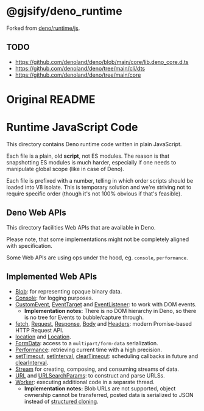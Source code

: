 # @gjsify/deno_runtime

Forked from [deno/runtime/js](https://github.com/denoland/deno/tree/main/runtime/js).

## TODO
* https://github.com/denoland/deno/blob/main/core/lib.deno_core.d.ts
* https://github.com/denoland/deno/tree/main/cli/dts
* https://github.com/denoland/deno/tree/main/core

# Original README

# Runtime JavaScript Code

This directory contains Deno runtime code written in plain JavaScript.

Each file is a plain, old **script**, not ES modules. The reason is that
snapshotting ES modules is much harder, especially if one needs to manipulate
global scope (like in case of Deno).

Each file is prefixed with a number, telling in which order scripts should be
loaded into V8 isolate. This is temporary solution and we're striving not to
require specific order (though it's not 100% obvious if that's feasible).

## Deno Web APIs

This directory facilities Web APIs that are available in Deno.

Please note, that some implementations might not be completely aligned with
specification.

Some Web APIs are using ops under the hood, eg. `console`, `performance`.

## Implemented Web APIs

- [Blob](https://developer.mozilla.org/en-US/docs/Web/API/Blob): for
  representing opaque binary data.
- [Console](https://developer.mozilla.org/en-US/docs/Web/API/Console): for
  logging purposes.
- [CustomEvent](https://developer.mozilla.org/en-US/docs/Web/API/CustomEvent),
  [EventTarget](https://developer.mozilla.org/en-US/docs/Web/API/EventTarget)
  and
  [EventListener](https://developer.mozilla.org/en-US/docs/Web/API/EventListener):
  to work with DOM events.
  - **Implementation notes:** There is no DOM hierarchy in Deno, so there is no
    tree for Events to bubble/capture through.
- [fetch](https://developer.mozilla.org/en-US/docs/Web/API/WindowOrWorkerGlobalScope/fetch),
  [Request](https://developer.mozilla.org/en-US/docs/Web/API/Request),
  [Response](https://developer.mozilla.org/en-US/docs/Web/API/Response),
  [Body](https://developer.mozilla.org/en-US/docs/Web/API/Body) and
  [Headers](https://developer.mozilla.org/en-US/docs/Web/API/Headers): modern
  Promise-based HTTP Request API.
- [location](https://developer.mozilla.org/en-US/docs/Web/API/Window/location)
  and [Location](https://developer.mozilla.org/en-US/docs/Web/API/Location).
- [FormData](https://developer.mozilla.org/en-US/docs/Web/API/FormData): access
  to a `multipart/form-data` serialization.
- [Performance](https://developer.mozilla.org/en-US/docs/Web/API/Performance):
  retrieving current time with a high precision.
- [setTimeout](https://developer.mozilla.org/en-US/docs/Web/API/WindowOrWorkerGlobalScope/setTimeout),
  [setInterval](https://developer.mozilla.org/en-US/docs/Web/API/WindowOrWorkerGlobalScope/setInterval),
  [clearTimeout](https://developer.mozilla.org/en-US/docs/Web/API/WindowOrWorkerGlobalScope/clearTimeout):
  scheduling callbacks in future and
  [clearInterval](https://developer.mozilla.org/en-US/docs/Web/API/WindowOrWorkerGlobalScope/clearInterval).
- [Stream](https://developer.mozilla.org/en-US/docs/Web/API/Streams_API) for
  creating, composing, and consuming streams of data.
- [URL](https://developer.mozilla.org/en-US/docs/Web/API/URL) and
  [URLSearchParams](https://developer.mozilla.org/en-US/docs/Web/API/URLSearchParams):
  to construct and parse URLSs.
- [Worker](https://developer.mozilla.org/en-US/docs/Web/API/Worker): executing
  additional code in a separate thread.
  - **Implementation notes:** Blob URLs are not supported, object ownership
    cannot be transferred, posted data is serialized to JSON instead of
    [structured cloning](https://developer.mozilla.org/en-US/docs/Web/API/Web_Workers_API/Structured_clone_algorithm).
